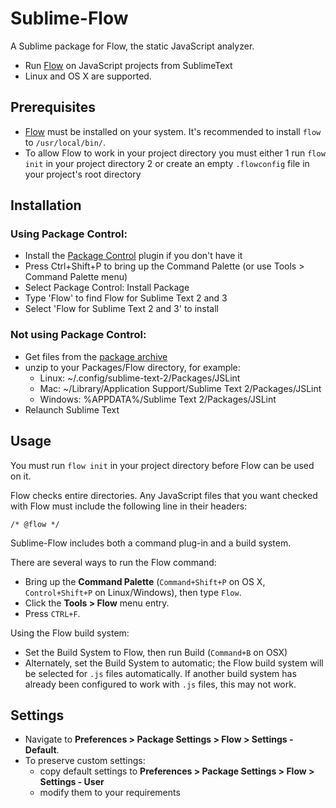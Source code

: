Sublime-Flow
==============

A Sublime package for Flow, the static JavaScript analyzer.

   * Run [Flow](http://flowtype.org) on JavaScript projects from SublimeText
   * Linux and OS X are supported. 

Prerequisites
-------------

   * [Flow](http://flowtype.org) must be installed on your system.  It's recommended to install `flow` to `/usr/local/bin/`.
   * To allow Flow to work in your project directory you must either
     1 run `flow init` in your project directory
     2 or create an empty `.flowconfig` file in your project's root directory

Installation
------------

### Using Package Control:
   * Install the [Package Control](https://sublime.wbond.net/installation) plugin if you don't have it
   * Press Ctrl+Shift+P to bring up the Command Palette (or use Tools > Command Palette menu)
   * Select Package Control: Install Package
   * Type 'Flow' to find Flow for Sublime Text 2 and 3
   * Select 'Flow for Sublime Text 2 and 3' to install


### Not using Package Control:
   * Get files from the [package archive](https://github.com/darrenderidder/Sublime-Flow/archive/master.zip)
   * unzip to your Packages/Flow directory, for example:
      * Linux: ~/.config/sublime-text-2/Packages/JSLint
      * Mac: ~/Library/Application Support/Sublime Text 2/Packages/JSLint
      * Windows: %APPDATA%/Sublime Text 2/Packages/JSLint
   * Relaunch Sublime Text

Usage
-----

You must run `flow init` in your project directory before Flow can be used on it.

Flow checks entire directories.  Any JavaScript files that you want checked with 
Flow must include the following line in their headers:

```
/* @flow */
```

Sublime-Flow includes both a command plug-in and a build system.

There are several ways to run the Flow command:
   * Bring up the **Command Palette** (`Command+Shift+P` on OS X, `Control+Shift+P` on Linux/Windows), then type `Flow`.
   * Click the **Tools > Flow** menu entry.
   * Press `CTRL+F`.

Using the Flow build system:
   * Set the Build System to Flow, then run Build (`Command+B` on OSX)
   * Alternately, set the Build System to automatic; the Flow build system will be selected for `.js` files automatically. If another build system has already been configured to work with `.js` files, this may not work.

Settings
--------
* Navigate to **Preferences > Package Settings > Flow > Settings - Default**.
* To preserve custom settings:
  * copy default settings to **Preferences > Package Settings > Flow > Settings - User**
  * modify them to your requirements

